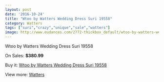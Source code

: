 ```yaml
---
layout: post
date: '2016-10-24'
title: "Wtoo by Watters Wedding Dress Suri 19558"
category: Watters
tags: ["suri","crazy","unique","sale","watters"]
image: http://www.eudances.com/2772-thickbox_default/wtoo-by-watters-wedding-dress-suri-19558.jpg
---
```

Wtoo by Watters Wedding Dress Suri 19558

On Sales: **$380.99**
<a href="https://www.eudances.com/en/watters/942-wtoo-by-watters-wedding-dress-suri-19558.html"><amp-img layout="responsive" width="600" height="600" src="//www.eudances.com/2772-thickbox_default/wtoo-by-watters-wedding-dress-suri-19558.jpg" alt="Wtoo by Watters Wedding Dress Suri 19558 0" /></a>
<a href="https://www.eudances.com/en/watters/942-wtoo-by-watters-wedding-dress-suri-19558.html"><amp-img layout="responsive" width="600" height="600" src="//www.eudances.com/2773-thickbox_default/wtoo-by-watters-wedding-dress-suri-19558.jpg" alt="Wtoo by Watters Wedding Dress Suri 19558 1" /></a>

Buy it: [Wtoo by Watters Wedding Dress Suri 19558](https://www.eudances.com/en/watters/942-wtoo-by-watters-wedding-dress-suri-19558.html "Wtoo by Watters Wedding Dress Suri 19558")

View more: [Watters](https://www.eudances.com/en/12-watters "Watters")